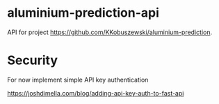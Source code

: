 # aluminium-prediction-api
API for project https://github.com/KKobuszewski/aluminium-prediction.




# Security 

For now implement simple API key authentication

https://joshdimella.com/blog/adding-api-key-auth-to-fast-api